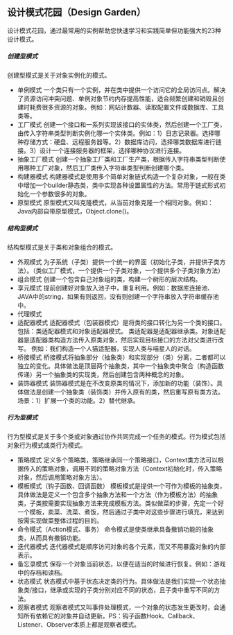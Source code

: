 ## 设计模式花园（Design Garden）

设计模式花园，通过最常用的实例帮助您快速学习和实践简单但功能强大的23种设计模式。

##### 创建型模式
创建型模式是关于对象实例化的模式。
- 单例模式
    一个类只有一个实例，并在类中提供一个访问它的全局访问点。解决了资源访问冲突问题、单例对象节约内存提高性能，适合频繁创建和销毁且创建时耗费很多资源的对象。例如：网站计数器、读取配置文件或数据库、工具类等。
- 工厂模式
    创建一个接口和一系列实现该接口的实体类，然后创建一个工厂类，由传入字符串类型判断实例化哪一个实体类。例如：1）日志记录器。选择哪种存储方式：硬盘、远程服务器等。2）数据库访问，选择哪类数据库进行链接。3）设计一个连接服务器的框架，选择哪种协议进行连接。
- 抽象工厂模式
    创建一个抽象工厂类和工厂生产类，根据传入字符串类型判断使用哪种工厂对象，然后工厂类传入字符串类型判断创建哪个类。
- 构建器模式
    构建器模式是使用多个简单对象链式构造一个复杂对象，一般在类中增加一个builder静态类，类中实现各种设置属性的方法。常用于链式形式初始化一个参数很多的对象。
- 原型模式
    原型模式又叫克隆模式，从当前对象克隆一个相同对象。例如：Java内部自带原型模式，Object.clone()。

##### 结构型模式
结构型模式是关于类和对象组合的模式。
- 外观模式
    为子系统（子类）提供一个统一的界面（初始化子类，并提供子类方法）。（类似工厂模式，一个提供一个子类对象，一个提供多个子类对象方法）
- 组合模式
    创建一个包含自己对象组的类，构建一个树形的层次结构。
- 享元模式
    提前创建好对象放入池子中，重复利用。例如：数据库连接池、JAVA中的string，如果有则返回，没有则创建一个字符串放入字符串缓存池中。
- 代理模式
- 适配器模式
    适配器模式（包装器模式）是将类的接口转化为另一个类的接口。包括：类适配器模式和对象适配器模式。 类适配器是适配器继承类。对象适配器是适配器类构造方法传入原类对象，然后实现目标接口的方法对父类进行改写。
例如：我们构造一个人猫适配器，实现人类与喵星人的对话。
- 桥接模式 
    桥接模式将抽象部分（抽象类）和实现部分（类）分离，二者都可以独立的变化。具体做法是顶层两个抽象类，其中一个抽象类中聚合（构造函数传递）另一个抽象类的实现类，然后创建包含两种概念的对象。
- 装饰器模式
    装饰器模式是在不改变原类的情况下，添加新的功能（装饰）。具体做法是创建一个抽象类（装饰类）并传入原有的类，然后重写原有类方法。场景：1）扩展一个类的功能。2）替代继承。
    
##### 行为型模式
行为型模式是关于多个类或对象通过协作共同完成一个任务的模式。行为模式包括对象行为模式或类行为模式。
- 策略模式
    定义多个策略类，策略继承同一个策略接口，Context类方法可以根据传入的策略对象，调用不同的策略对象方法（Context初始化时，传入策略对象，然后调用策略对象方法）。
- 模板模式（钩子函数、回调函数）
    模板模式是提供一个可作为模板的抽象类，具体做法是定义一个包含多个抽象方法和一个方法（作为模板方法）的抽象类，子类按需要实现抽象方法来完成模板方法。类似做菜的步骤，先定一个好一个模板，卖菜、洗菜、煮饭，然后通过子类中对这些步骤进行填充，来达到按需实现做菜整体过程的目的。
- 命令模式（Action模式、事务）
    命令模式是使类继承具备撤销功能的抽象类，从而具有撤销功能。
- 迭代器模式
    迭代器模式是顺序访问对象的各个元素，而又不用暴露对象的内部表示。
- 备忘录模式
    保存一个对象当前状态，以便在适当的时候进行恢复。例如：游戏中的存档和读档。
- 状态模式
    状态模式中基于状态决定类的行为。具体做法是我们实现一个状态抽象类/接口，继承或实现的子类分别对应不同的状态，且子类中重写不同的方法。
- 观察者模式
    观察者模式又叫事件处理模式，一个对象的状态发生更改时，会通知所有依赖它的对象并自动更新。PS：钩子函数Hook、Callback、Listener、Observer本质上都是观察者模式。